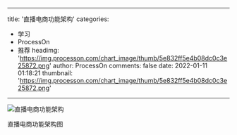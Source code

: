 
---
title: '直播电商功能架构'
categories: 
 - 学习
 - ProcessOn
 - 推荐
headimg: 'https://img.processon.com/chart_image/thumb/5e832ff5e4b08dc0c3e25872.png'
author: ProcessOn
comments: false
date: 2022-01-11 01:18:21
thumbnail: 'https://img.processon.com/chart_image/thumb/5e832ff5e4b08dc0c3e25872.png'
---

<div>   
<img class="thumb" alt="直播电商功能架构" src="https://img.processon.com/chart_image/thumb/5e832ff5e4b08dc0c3e25872.png" referrerpolicy="no-referrer">
<p>直播电商功能架构图</p>  
</div>
            
